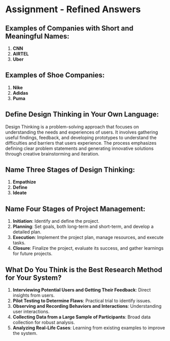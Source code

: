 # Assignment - Refined Answers

## Examples of Companies with Short and Meaningful Names:
1. **CNN**
2. **AIRTEL**
3. **Uber**

## Examples of Shoe Companies:
1. **Nike**
2. **Adidas**
3. **Puma**

## Define Design Thinking in Your Own Language:
Design Thinking is a problem-solving approach that focuses on understanding the needs and experiences of users. It involves gathering useful findings, feedback, and developing prototypes to understand the difficulties and barriers that users experience. The process emphasizes defining clear problem statements and generating innovative solutions through creative brainstorming and iteration.

## Name Three Stages of Design Thinking:
1. **Empathize**
2. **Define**
3. **Ideate**

## Name Four Stages of Project Management:
1. **Initiation**: Identify and define the project.
2. **Planning**: Set goals, both long-term and short-term, and develop a detailed plan.
3. **Execution**: Implement the project plan, manage resources, and execute tasks.
4. **Closure**: Finalize the project, evaluate its success, and gather learnings for future projects.

## What Do You Think is the Best Research Method for Your System?
1. **Interviewing Potential Users and Getting Their Feedback**: Direct insights from users.
2. **Pilot Testing to Determine Flaws**: Practical trial to identify issues.
3. **Observing and Recording Behaviors and Interactions**: Understanding user interactions.
4. **Collecting Data from a Large Sample of Participants**: Broad data collection for robust analysis.
5. **Analyzing Real-Life Cases**: Learning from existing examples to improve the system.

